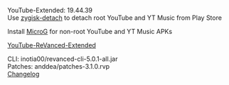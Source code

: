 YouTube-Extended: 19.44.39  
Use [zygisk-detach](https://github.com/j-hc/zygisk-detach) to detach root YouTube and YT Music from Play Store  

Install [MicroG](https://github.com/WSTxda/MicroG-RE/releases) for non-root YouTube and YT Music APKs  

[YouTube-ReVanced-Extended](https://github.com/MANCrimSon/YouTube-ReVanced-Extended)
  
CLI: inotia00/revanced-cli-5.0.1-all.jar  
Patches: anddea/patches-3.1.0.rvp  
[Changelog](https://github.com/anddea/revanced-patches/releases/tag/v3.1.0)  
